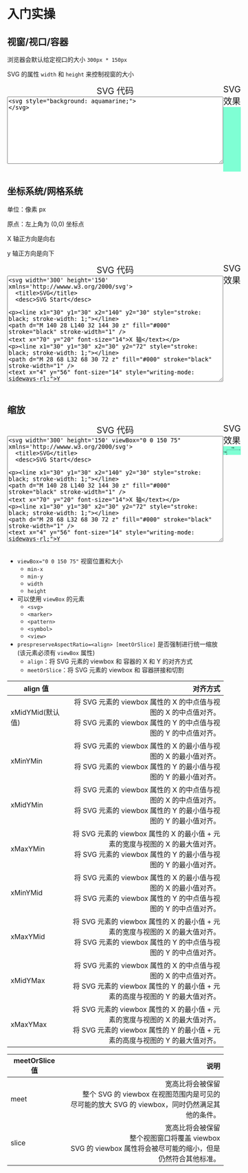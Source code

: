 # 入门实操

## 视窗/视口/容器

浏览器会默认给定视口的大小 `300px * 150px`

SVG 的属性 `width` 和 `height` 来控制视窗的大小

<div style="display: flex; flex-flow: row nowrap;">
<div style="font-size: 20px;text-align: center;">
<div>SVG 代码</div>
<textarea cols="60" rows="10">
<svg style="background: aquamarine;">
</svg> 
</textarea>
</div>
<div style="font-size: 20px;text-align: center;">
<div>SVG 效果</div>
<div>
<svg style="background: aquamarine;">
</svg>
</div>
</div>
</div>

## 坐标系统/网格系统

单位：像素 px

原点：左上角为 (0,0) 坐标点

X 轴正方向是向右

y 轴正方向是向下

<div style="display: flex; flex-flow: row nowrap;">
<div style="font-size: 20px;text-align: center;">
<div>SVG 代码</div>
<textarea cols="60" rows="16">
<svg width='300' height='150' xmlns='http://wwww.w3.org/2000/svg'>
  <title>SVG</title>
  <desc>SVG Start</desc>

<line x1="30" y1="30" x2="140" y2="30" style="stroke: black; stroke-width: 1;"></line>
<path d="M 140 28 L140 32 144 30 z" fill="#000" stroke="black" stroke-width="1" />
<text x="70" y="20" font-size="14">X 轴</text>

<line x1="30" y1="30" x2="30" y2="72" style="stroke: black; stroke-width: 1;"></line>
<path d="M 28 68 L32 68 30 72 z" fill="#000" stroke="black" stroke-width="1" />
<text x="4" y="56" font-size="14" style="writing-mode: sideways-rl;">Y 轴</text>
</svg>
</textarea>

</div>
<div style="font-size: 20px;text-align: center;">
<div>SVG 效果</div>
<svg-start />
</div>
</div>

## 缩放

<div style="display: flex; flex-flow: row nowrap;">
<div style="font-size: 20px;text-align: center;">
<div>SVG 代码</div>
<textarea cols="60" rows="16">
<svg width='300' height='150' viewBox="0 0 150 75" xmlns='http://wwww.w3.org/2000/svg'>
  <title>SVG</title>
  <desc>SVG Start</desc>

<line x1="30" y1="30" x2="140" y2="30" style="stroke: black; stroke-width: 1;"></line>
<path d="M 140 28 L140 32 144 30 z" fill="#000" stroke="black" stroke-width="1" />
<text x="70" y="20" font-size="14">X 轴</text>

<line x1="30" y1="30" x2="30" y2="72" style="stroke: black; stroke-width: 1;"></line>
<path d="M 28 68 L32 68 30 72 z" fill="#000" stroke="black" stroke-width="1" />
<text x="4" y="56" font-size="14" style="writing-mode: sideways-rl;">Y 轴</text>
</svg>
</textarea>

</div>
<div style="font-size: 20px;text-align: center;">
<div>SVG 效果</div>
<div>
  <svg width='300' height='150' viewBox="0 0 150 75" xmlns='http://wwww.w3.org/2000/svg' style="background: aquamarine;">
    <line x1="30" y1="30" x2="140" y2="30" style="stroke: black; stroke-width: 1;"></line>
    <path d="M 140 28 L140 32 144 30 z" fill="#000" stroke="black" stroke-width="1" />
    <text x="70" y="20" font-size="14">X轴</text>
    <line x1="30" y1="30" x2="30" y2="72" style="stroke: black; stroke-width: 1;"></line>
    <path d="M 28 68 L32 68 30 72 z" fill="#000" stroke="black" stroke-width="1" />
    <text x="4" y="56" font-size="14" style="writing-mode: sideways-rl;">Y轴</text>
  </svg>
</div>
</div>
</div>

- `viewBox="0 0 150 75"` 视窗位置和大小
  - `min-x`
  - `min-y`
  - `width`
  - `height`
- 可以使用 `viewBox` 的元素
  - `<svg>`
  - `<marker>`
  - `<pattern>`
  - `<symbol>`
  - `<view>`
- `prespreserveAspectRatio=<align> [meetOrSlice]` 是否强制进行统一缩放(该元素必须有 `viewBox` 属性)
  - `align`：将 SVG 元素的 viewbox 和 容器的 X 和 Y 的对齐方式
  - `meetOrSlice`：将 SVG 元素的 viewbox 和 容器拼接和切割

| align 值         |                                                                                                                                             对齐方式 |
| ---------------- | ---------------------------------------------------------------------------------------------------------------------------------------------------: |
| xMidYMid(默认值) |              将 SVG 元素的 viewbox 属性的 X 的中点值与视图的 X 的中点值对齐。<br/> 将 SVG 元素的 viewbox 属性的 Y 的中点值与视图的 Y 的中点值对齐。 |
| xMinYMin         |              将 SVG 元素的 viewbox 属性的 X 的最小值与视图的 X 的最小值对齐。<br/> 将 SVG 元素的 viewbox 属性的 Y 的最小值与视图的 Y 的最小值对齐。 |
| xMidYMin         |              将 SVG 元素的 viewbox 属性的 X 的中点值与视图的 X 的中点值对齐。<br/> 将 SVG 元素的 viewbox 属性的 Y 的最小值与视图的 Y 的最小值对齐。 |
| xMaxYMin         | 将 SVG 元素的 viewbox 属性的 X 的最小值 + 元素的宽度与视图的 X 的最大值对齐。<br/> 将 SVG 元素的 viewbox 属性的 Y 的最小值与视图的 Y 的最小值对齐。 |
| xMinYMid         |              将 SVG 元素的 viewbox 属性的 X 的最小值与视图的 X 的最小值对齐。<br/> 将 SVG 元素的 viewbox 属性的 Y 的中点值与视图的 Y 的中点值对齐。 |
| xMaxYMid         | 将 SVG 元素的 viewbox 属性的 X 的最小值 + 元素的宽度与视图的 X 的最大值对齐。<br/>将 SVG 元素的 viewbox 属性的 Y 的中点值与视图的 Y 的中点值对齐。 |
| xMidYMax         | 将 SVG 元素的 viewbox 属性的 X 的中点值与视图的 X 的中点值对齐。 <br/>将 SVG 元素的 viewbox 属性的 Y 的最小值 + 元素的高度与视图的 Y 的最大值对齐。 |
| xMaxYMax         | 将 SVG 元素的 viewbox 属性的 X 的最小值 + 元素的宽度与视图的 X 的最大值对齐。<br/>将 SVG 元素的 viewbox 属性的 Y 的最小值 + 元素的高度与视图的 Y 的最大值对齐。 |

| meetOrSlice 值 |                                                                                                                        说明 |
| -------------- | --------------------------------------------------------------------------------------------------------------------------: |
| meet           | 宽高比将会被保留 <br/> 整个 SVG 的 viewbox 在视图范围内是可见的 <br/> 尽可能的放大 SVG 的 viewbox，同时仍然满足其他的条件。 |
| slice          |       宽高比将会被保留 <br/> 整个视图窗口将覆盖 viewbox <br/> SVG 的 viewbox 属性将会被尽可能的缩小，但是仍然符合其他标准。 |


